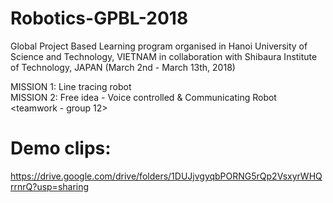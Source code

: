 # Robotics-GPBL-2018
Global Project Based Learning program organised in Hanoi University of Science and Technology, VIETNAM in collaboration with Shibaura Institute of Technology, JAPAN (March 2nd - March 13th, 2018)

MISSION 1: Line tracing robot <individual><br/>
MISSION 2: Free idea - Voice controlled & Communicating Robot <teamwork - group 12>

# Demo clips: 
https://drive.google.com/drive/folders/1DUJjvgyqbPORNG5rQp2VsxyrWHQrrnrQ?usp=sharing
